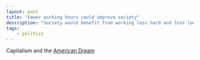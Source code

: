 ```yaml
---
layout: post
title: "Fewer working hours could improve society"
description: "Society would benefit from working less hard and less long. Here's how we could achieve that."
tags:
    - politics
---
```


Capitalism and the [American Dream](https://en.wikipedia.org/wiki/American_Dream) 
